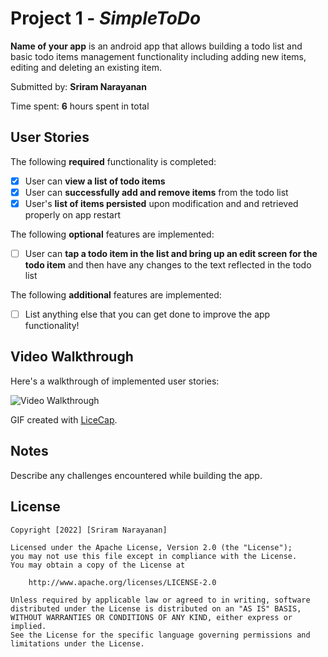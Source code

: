 # Project 1 - _SimpleToDo_

**Name of your app** is an android app that allows building a todo list and basic todo items management functionality including adding new items, editing and deleting an existing item.

Submitted by: **Sriram Narayanan**

Time spent: **6** hours spent in total

## User Stories

The following **required** functionality is completed:

- [x] User can **view a list of todo items**
- [x] User can **successfully add and remove items** from the todo list
- [x] User's **list of items persisted** upon modification and and retrieved properly on app restart

The following **optional** features are implemented:

- [ ] User can **tap a todo item in the list and bring up an edit screen for the todo item** and then have any changes to the text reflected in the todo list

The following **additional** features are implemented:

- [ ] List anything else that you can get done to improve the app functionality!

## Video Walkthrough

Here's a walkthrough of implemented user stories:

<img src='https://media.giphy.com/media/j2qm50ClP4PckIkSwR/giphy.gif' title='Video Walkthrough' width='' alt='Video Walkthrough' />

GIF created with [LiceCap](http://www.cockos.com/licecap/).

## Notes

Describe any challenges encountered while building the app.

## License

    Copyright [2022] [Sriram Narayanan]

    Licensed under the Apache License, Version 2.0 (the "License");
    you may not use this file except in compliance with the License.
    You may obtain a copy of the License at

        http://www.apache.org/licenses/LICENSE-2.0

    Unless required by applicable law or agreed to in writing, software
    distributed under the License is distributed on an "AS IS" BASIS,
    WITHOUT WARRANTIES OR CONDITIONS OF ANY KIND, either express or implied.
    See the License for the specific language governing permissions and
    limitations under the License.

